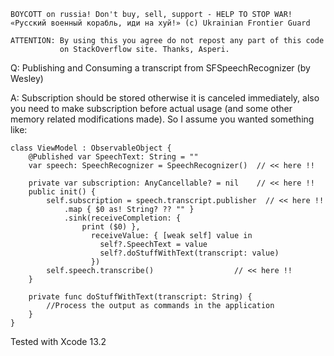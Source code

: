 ```
BOYCOTT on russia! Don't buy, sell, support - HELP TO STOP WAR!
«Русский военный корабль, иди на хуй!» (c) Ukrainian Frontier Guard

ATTENTION: By using this you agree do not repost any part of this code
           on StackOverflow site. Thanks, Asperi.
```

Q: Publishing and Consuming a transcript from SFSpeechRecognizer (by Wesley)

A: Subscription should be stored otherwise it is canceled immediately, also you need to make subscription before actual usage (and some other memory related modifications made). So I assume you wanted something like:

```
class ViewModel : ObservableObject {
    @Published var SpeechText: String = ""
    var speech: SpeechRecognizer = SpeechRecognizer()  // << here !!

	private var subscription: AnyCancellable? = nil    // << here !!
    public init() {
        self.subscription = speech.transcript.publisher  // << here !!
            .map { $0 as! String? ?? "" }
            .sink(receiveCompletion: {
                print ($0) },
                  receiveValue: { [weak self] value in
                    self?.SpeechText = value
                    self?.doStuffWithText(transcript: value)
                  })
        self.speech.transcribe()                  // << here !!
    }

    private func doStuffWithText(transcript: String) {
        //Process the output as commands in the application
    }
}
```

Tested with Xcode 13.2
